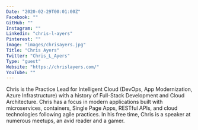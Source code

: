 ```yaml
---
Date: "2020-02-29T00:01:00Z"
Facebook: ""
GitHub: ""
Instagram: ""
Linkedin: "chris-l-ayers"
Pinterest: ""
image: "images/chrisayers.jpg"
Title: "Chris Ayers"
Twitter: "Chris_L_Ayers"
Type: "guest"
Website: "https://chrislayers.com/"
YouTube: ""
---
```

Chris is the Practice Lead for Intelligent Cloud (DevOps, App Modernization, Azure Infrastructure) with a history of Full-Stack Development and Cloud Architecture. Chris has a focus in modern applications built with microservices, containers, Single Page Apps, RESTful APIs, and cloud technologies following agile practices. In his free time, Chris is a speaker at numerous meetups, an avid reader and a gamer.